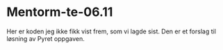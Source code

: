 # Mentorm-te-06.11
Her er koden jeg ikke fikk vist frem, som vi lagde sist. Den er et forslag til løsning av Pyret oppgaven.
